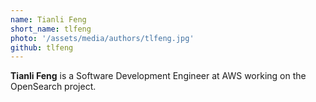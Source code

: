 ```yaml
---
name: Tianli Feng
short_name: tlfeng
photo: '/assets/media/authors/tlfeng.jpg'
github: tlfeng
---
```


**Tianli Feng** is a Software Development Engineer at AWS working on the OpenSearch project.